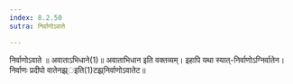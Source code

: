 ```yaml
---
index: 8.2.50
sutra: निर्वाणोऽवाते

---
```

 निर्वाणोऽवाते ॥ अवाताऽभिधाने(1)॥ अवाताभिधान इति वक्तव्यम्। इहापि यथा स्यात्-निर्वाणोऽग्निर्वातेन। निर्वाणः प्रदीपो वातेनझ्र्इति(1)टझ्र्निर्वाणोऽवातेट॥ 